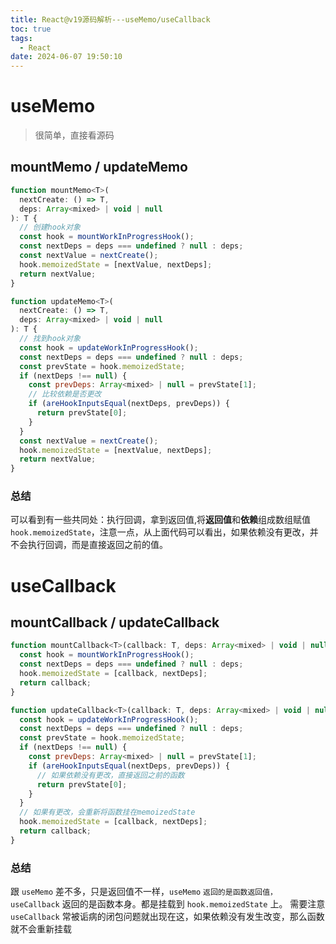 ```yaml
---
title: React@v19源码解析---useMemo/useCallback
toc: true
tags:
  - React
date: 2024-06-07 19:50:10
---
```


# useMemo

> 很简单，直接看源码

## mountMemo / updateMemo

```js
function mountMemo<T>(
  nextCreate: () => T,
  deps: Array<mixed> | void | null
): T {
  // 创建hook对象
  const hook = mountWorkInProgressHook();
  const nextDeps = deps === undefined ? null : deps;
  const nextValue = nextCreate();
  hook.memoizedState = [nextValue, nextDeps];
  return nextValue;
}

function updateMemo<T>(
  nextCreate: () => T,
  deps: Array<mixed> | void | null
): T {
  // 找到hook对象
  const hook = updateWorkInProgressHook();
  const nextDeps = deps === undefined ? null : deps;
  const prevState = hook.memoizedState;
  if (nextDeps !== null) {
    const prevDeps: Array<mixed> | null = prevState[1];
    // 比较依赖是否更改
    if (areHookInputsEqual(nextDeps, prevDeps)) {
      return prevState[0];
    }
  }
  const nextValue = nextCreate();
  hook.memoizedState = [nextValue, nextDeps];
  return nextValue;
}
```

### 总结

可以看到有一些共同处：执行回调，拿到返回值,将**返回值**和**依赖**组成数组赋值 `hook.memoizedState`，注意一点，从上面代码可以看出，如果依赖没有更改，并不会执行回调，而是直接返回之前的值。

# useCallback

## mountCallback / updateCallback

```js
function mountCallback<T>(callback: T, deps: Array<mixed> | void | null): T {
  const hook = mountWorkInProgressHook();
  const nextDeps = deps === undefined ? null : deps;
  hook.memoizedState = [callback, nextDeps];
  return callback;
}

function updateCallback<T>(callback: T, deps: Array<mixed> | void | null): T {
  const hook = updateWorkInProgressHook();
  const nextDeps = deps === undefined ? null : deps;
  const prevState = hook.memoizedState;
  if (nextDeps !== null) {
    const prevDeps: Array<mixed> | null = prevState[1];
    if (areHookInputsEqual(nextDeps, prevDeps)) {
      // 如果依赖没有更改，直接返回之前的函数
      return prevState[0];
    }
  }
  // 如果有更改，会重新将函数挂在memoizedState
  hook.memoizedState = [callback, nextDeps];
  return callback;
}
```

### 总结

跟 `useMemo` 差不多，只是返回值不一样，`useMemo` `返回的是函数返回值，useCallback` 返回的是函数本身。都是挂载到 `hook.memoizedState` 上。
需要注意 `useCallback` 常被诟病的闭包问题就出现在这，如果依赖没有发生改变，那么函数就不会重新挂载
